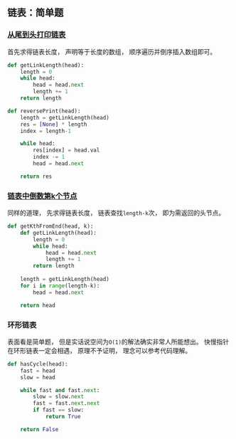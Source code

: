 ## 链表：简单题

### [从尾到头打印链表](https://leetcode-cn.com/problems/cong-wei-dao-tou-da-yin-lian-biao-lcof/)

首先求得链表长度， 声明等于长度的数组， 顺序遍历并倒序插入数组即可。

```Python
def getLinkLength(head):
    length = 0
    while head:
        head = head.next
        length += 1
    return length

def reversePrint(head):
    length = getLinkLength(head)
    res = [None] * length
    index = length-1

    while head:
        res[index] = head.val
        index -= 1
        head = head.next

    return res
```

### [链表中倒数第k个节点](https://leetcode-cn.com/problems/lian-biao-zhong-dao-shu-di-kge-jie-dian-lcof/submissions/)

同样的道理， 先求得链表长度， 链表查找`length-k`次， 即为需返回的头节点。

```Python
def getKthFromEnd(head, k):
    def getLinkLength(head):
        length = 0
        while head:
            head = head.next
            length += 1
        return length
    
    length = getLinkLength(head)
    for i in range(length-k):
        head = head.next

    return head
```

### 环形链表

表面看是简单题， 但是实话说空间为`O(1)`的解法确实非常人所能想出。 快慢指针在环形链表一定会相遇， 原理不予证明， 理念可以参考代码理解。

```Python
def hasCycle(head):
    fast = head
    slow = head

    while fast and fast.next:
        slow = slow.next
        fast = fast.next.next
        if fast == slow:
            return True

    return False
```